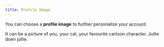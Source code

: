 ```yaml
---
title: Profile Image
---
```


You can choose a **profile image** to further personalize your account.

It can be a picture of you, your cat, your favourite cartoon character. Jullie doen jullie.
